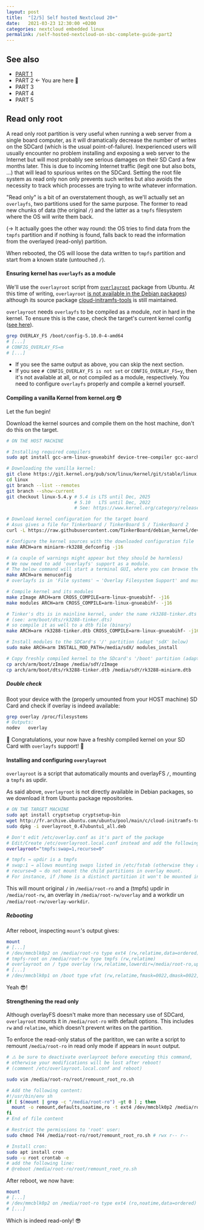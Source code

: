```yaml
---
layout: post
title:  "[2/5] Self hosted Nextcloud 20+"
date:   2021-03-23 12:30:00 +0200
categories: nextcloud embedded linux
permalink: /self-hosted-nextcloud-on-sbc-complete-guide-part2
---
```


## See also
* [PART 1](/self-hosted-nextcloud-on-sbc-complete-guide-part1)
* PART 2 ← You are here 🙂
* PART 3
* PART 4
* PART 5

## Read only root
A read only root partition is very useful when running a web server from a single board computer, as it will dramatically decrease the number of writes on the SDCard (which is the usual point-of-failure). Inexperienced users will usually encounter no problem installing and exposing a web server to the Internet but will most probably see serious damages on their SD Card a few months later. This is due to incoming Internet traffic (legit one but also bots, ...) that will lead to spurious writes on the SDCard. Setting the root file system as read only non only prevents such writes but also avoids the necessity to track which processes are trying to write whatever information.

"Read only" is a bit of an overstatement though, as we'll actually set an `overlayfs`, two partitions used for the same purpose. The former to read new chunks of data (the original `/`) and the latter as a `tmpfs` filesystem where the OS will write them back.

(→ It actually goes the other way round: the OS tries to find data from the `tmpfs` partition and if nothing is found, falls back to read the information from the overlayed (read-only) partition.

When rebooted, the OS will loose the data written to `tmpfs` partition and start from a known state (untouched `/`).

#### Ensuring kernel has `overlayfs` as a module
We'll use the `overlayroot` script from [`overlayroot`](https://packages.ubuntu.com/groovy/overlayroot) package from Ubuntu. At this time of writing, `overlayroot` [is not available in the Debian packages](https://bugs.debian.org/cgi-bin/bugreport.cgi?bug=860915)) although its source package [cloud-initramfs-tools](https://tracker.debian.org/pkg/cloud-initramfs-tools) is still maintained.

`overlayroot` needs `overlayfs` to be compiled as a module, *not* in hard in the kernel. To ensure this is the case, check the target's current kernel config ([see here](https://superuser.com/a/287372)).

```bash
grep OVERLAY_FS /boot/config-5.10.0-4-amd64
# [...]
# CONFIG_OVERLAY_FS=m
# [...]
```

* If you see the same output as above, you can skip the next section.
* If you see `# CONFIG_OVERLAY_FS is not set` or `CONFIG_OVERLAY_FS=y`, then it's not available at all, or not compiled as a module, respectively. You need to configure `overlayfs` properly and compile a kernel yourself.

#### Compiling a vanilla Kernel from kernel.org 😎
Let the fun begin!

Download the kernel sources and compile them on the host machine, don't do this on the target.
```bash
# ON THE HOST MACHINE

# Installing required compilers
sudo apt install gcc-arm-linux-gnueabihf device-tree-compiler gcc-aarch64-linux-gnu bc

# Downloading the vanilla kernel:
git clone https://git.kernel.org/pub/scm/linux/kernel/git/stable/linux.git
cd linux
git branch --list --remotes
git branch --show-current
git checkout linux-5.4.y # 5.4 is LTS until Dec, 2025
                         # 5.10   LTS until Dec, 2022
                         # See: https://www.kernel.org/category/releases.html

# Download kernel configuration for the target board
# Asus gives a file for Tinkerboard / TinkerBoard S / TinkerBoard 2
curl -L https://raw.githubusercontent.com/TinkerBoard/debian_kernel/develop/arch/arm/configs/miniarm-rk3288_defconfig -o arch/arm/configs/miniarm-rk3288_defconfig

# Configure the kernel sources with the downloaded configuration file
make ARCH=arm miniarm-rk3288_defconfig -j16

# (a couple of warnings might appear but they should be harmless)
# We now need to add 'overlayfs' support as a module.
# The below command will start a terminal GUI, where you can browse the kernel config options
make ARCH=arm menuconfig
# overlayfs is in 'File systems' → 'Overlay Filesystem Support' and must be set to 'M'

# Compile kernel and its modules
make zImage ARCH=arm CROSS_COMPILE=arm-linux-gnueabihf- -j16
make modules ARCH=arm CROSS_COMPILE=arm-linux-gnueabihf- -j16

# Tinker's dts is in mainline kernel, under the name rk3288-tinker.dts
# (see: arm/boot/dts/rk3288-tinker.dts)
# so compile it as well to a dtb file (binary)
make ARCH=arm rk3288-tinker.dtb CROSS_COMPILE=arm-linux-gnueabihf- -j16

# Install modules to the SDCard's '/' partition (adapt 'sdX' below)
sudo make ARCH=arm INSTALL_MOD_PATH=/media/sdX/ modules_install

# Copy freshly compiled kernel to the SDcard's '/boot' partition (adapt 'sdY' below)
cp arch/arm/boot/zImage /media/sdY/zImage
cp arch/arm/boot/dts/rk3288-tinker.dtb /media/sdY/rk3288-miniarm.dtb
```

##### Double check
Boot your device with the (properly umounted from your HOST machine) SD Card and check if overlay is indeed available:
```bash
grep overlay /proc/filesystems
# Outputs:
nodev	overlay
```

🥳 Congratulations, your now have a freshly compiled kernel on your SD Card with `overlayfs` support! 🎉

#### Installing and configuring `overylayroot`
`overlayroot` is a script that automatically mounts and overlayFS `/`, mounting a `tmpfs` as updir.

As said above, `overlayroot` is not directly available in Debian packages, so we download it from Ubuntu package repositories.

```bash
# ON THE TARGET MACHINE
sudo apt install cryptsetup cryptsetup-bin
wget http://fr.archive.ubuntu.com/ubuntu/pool/main/c/cloud-initramfs-tools/overlayroot_0.47ubuntu1_all.deb
sudo dpkg -i overlayroot_0.47ubuntu1_all.deb

# Don't edit /etc/overlay.conf as it's part of the package
# Edit/Create /etc/overlayroot.local.conf instead and add the following:
overlayroot="tmpfs:swap=1,recurse=0"

# tmpfs → updir is a tmpfs
# swap:1 → allows mounting swaps listed in /etc/fstab (otherwise they are left unmounted)
# recurse=0 → do not mount the child partitions in overlay mount.
# For instance, if /home is a distinct partition it won't be mounted in overlay mode (same for /boot, /media, etc)
```
This will mount original `/` in `/media/root-ro` and a (tmpfs) updir in `/media/root-rw`, an overlay in `/media/root-rw/overlay` and a workdir un `/media/root-rw/overlay-workdir`.

##### Rebooting
After reboot, inspecting `mount`'s output gives:

```bash
mount
# [...]
# /dev/mmcblk0p2 on /media/root-ro type ext4 (rw,relatime,data=ordered)
# tmpfs-root on /media/root-rw type tmpfs (rw,relatime)
# overlayroot on / type overlay (rw,relatime,lowerdir=/media/root-ro,upperdir=/media/root-rw/overlay,workdir=/media/root-rw/overlay-workdir/_)
# [...]
# /dev/mmcblk0p1 on /boot type vfat (rw,relatime,fmask=0022,dmask=0022,codepage=437,iocharset=iso8859-1,shortname=mixed,errors=remount-ro)
```

Yeah 😎!

#### Strengthening the read only
Although overlayFS doesn't make more than necessary use of SDCard, `overlayroot` mounts it in `/media/root-ro` with default options. This includes `rw` and `relatime`, which doesn't prevent writes on the partition.

To enforce the read-only status of the parititon, we can write a script to remount `/media/root-ro` in read only mode if appears in `mount` output.

```bash
# ⚠️ be sure to deactivate overlayroot before executing this command,
# otherwise your modifications will be lost after reboot!
# (comment /etc/overlayroot.local.conf and reboot)

sudo vim /media/root-ro/root/remount_root_ro.sh

# Add the following content:
#!/usr/bin/env sh
if [ $(mount | grep -c "/media/root-ro") -gt 0 ] ; then
  mount -o remount,defaults,noatime,ro -t ext4 /dev/mmcblk0p2 /media/root-ro
fi
# End of file content

# Restrict the permissions to 'root' user:
sudo chmod 744 /media/root-ro/root/remount_root_ro.sh # rwx r-- r--

# Install cron:
sudo apt install cron
sudo -u root crontab -e
# add the following line:
# @reboot /media/root-ro/root/remount_root_ro.sh
```

After reboot, we now have:
```bash
mount
# [...]
# /dev/mmcblk0p2 on /media/root-ro type ext4 (ro,noatime,data=ordered)
# [...]
```
Which is indeed read-only! 😎